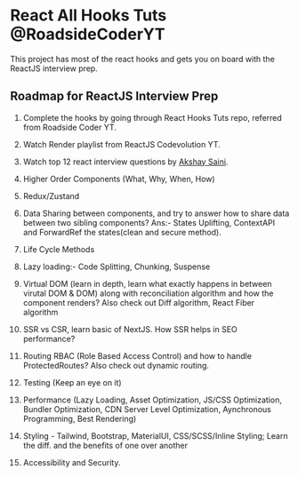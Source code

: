 # React All Hooks Tuts @RoadsideCoderYT

This project has most of the react hooks and gets you on board with the ReactJS interview prep.

## Roadmap for ReactJS Interview Prep

1. Complete the hooks by going through React Hooks Tuts repo, referred from Roadside Coder YT.

2. Watch Render playlist from ReactJS Codevolution YT.

3. Watch top 12 react interview questions by [Akshay Saini](https://www.youtube.com/watch?v=uE925hp9KDk&t=2750s).

4. Higher Order Components (What, Why, When, How)

5. Redux/Zustand

6. Data Sharing between components, and try to answer how to share data between two sibling components?
    Ans:- States Uplifting, ContextAPI and ForwardRef the states(clean and secure method).

7. Life Cycle Methods

8. Lazy loading:- Code Splitting, Chunking, Suspense

9. Virtual DOM (learn in depth, learn what exactly happens in between virutal DOM & DOM) along with reconciliation algorithm and how the component renders? Also check out Diff algorithm, React Fiber algorithm

10. SSR vs CSR, learn basic of NextJS. How SSR helps in SEO performance?

11. Routing RBAC (Role Based Access Control) and how to handle ProtectedRoutes? Also check out dynamic routing.

12. Testing (Keep an eye on it)

13. Performance (Lazy Loading, Asset Optimization, JS/CSS Optimization, Bundler Optimization, CDN Server Level Optimization, Aynchronous Programming, Best Rendering)

14. Styling - Tailwind, Bootstrap, MaterialUI, CSS/SCSS/Inline Styling; Learn the diff. and the benefits of one over another

15. Accessibility and Security.
